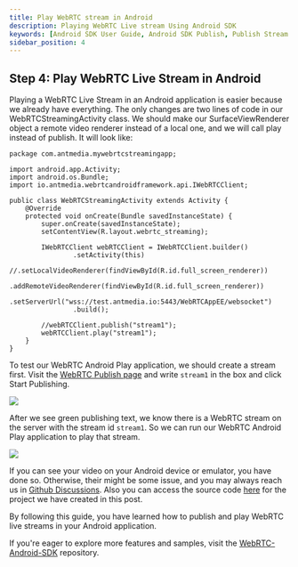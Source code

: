 ```yaml
---
title: Play WebRTC stream in Android
description: Playing WebRTC Live stream Using Android SDK 
keywords: [Android SDK User Guide, Android SDK Publish, Publish Stream from your Android device, Ant Media Server Documentation, Ant Media Server Tutorials]
sidebar_position: 4
---
```


## Step 4: Play WebRTC Live Stream in Android

Playing a WebRTC Live Stream in an Android application is easier because we already have everything. The only changes are two lines of code in our WebRTCStreamingActivity class. We should make our SurfaceViewRenderer object a remote video renderer instead of a local one, and we will call play instead of publish. It will look like:

```
package com.antmedia.mywebrtcstreamingapp;

import android.app.Activity;
import android.os.Bundle;
import io.antmedia.webrtcandroidframework.api.IWebRTCClient;

public class WebRTCStreamingActivity extends Activity {
    @Override
    protected void onCreate(Bundle savedInstanceState) {
        super.onCreate(savedInstanceState);
        setContentView(R.layout.webrtc_streaming);

        IWebRTCClient webRTCClient = IWebRTCClient.builder()
                .setActivity(this)
                //.setLocalVideoRenderer(findViewById(R.id.full_screen_renderer))
                .addRemoteVideoRenderer(findViewById(R.id.full_screen_renderer))
                .setServerUrl("wss://test.antmedia.io:5443/WebRTCAppEE/websocket")
                .build();

        //webRTCClient.publish("stream1");
        webRTCClient.play("stream1");
    }
}
```

To test our WebRTC Android Play application, we should create a stream first. Visit the [WebRTC Publish page](https://antmedia.io/webrtc-samples/webrtc-publish-webrtc-play/) and write `stream1` in the box and click Start Publishing.

![](@site/static/img/sdk-integration/android-sdk/webrtc-android-play-application-test-1.png)

After we see green publishing text, we know there is a WebRTC stream on the server with the stream id `stream1`. So we can run our WebRTC Android Play application to play that stream.

![](@site/static/img/sdk-integration/android-sdk/webrtc-android-play-application.png)

If you can see your video on your Android device or emulator, you have done so. Otherwise, their might be some issue, and you may always reach us in [Github Discussions](https://github.com/orgs/ant-media/discussions). Also you can access the source code [here](https://github.com/burak-58/AMS_WebRTC_Android) for the project we have created in this post.

By following this guide, you have learned how to publish and play WebRTC live streams in your Android application.

If you're eager to explore more features and samples, visit the [WebRTC-Android-SDK](https://github.com/ant-media/WebRTC-Android-SDK/tree/master/webrtc-android-sample-app/src/main/java/io/antmedia/webrtc_android_sample_app) repository.
